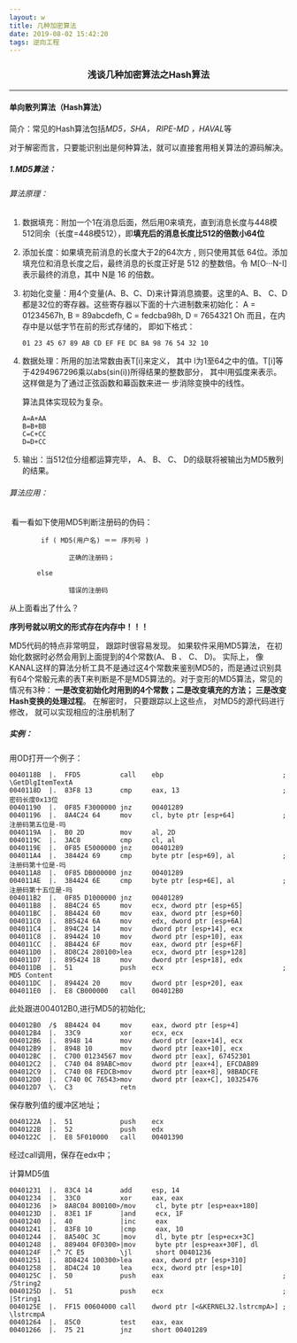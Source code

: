 ```yaml
---
layout: w
title: 几种加密算法
date: 2019-08-02 15:42:20
tags: 逆向工程
---
```


### <center>浅谈几种加密算法之Hash算法</center>

---

#### 单向散列算法（Hash算法）

   简介：常见的Hash算法包括*MD5，SHA， RIPE-MD ，HAVAL*等

对于解密而言，只要能识别出是何种算法，就可以直接套用相关算法的源码解决。

##### 1.MD5算法： 

######  算法原理：

 1. 数据填充：附加一个1在消息后面，然后用0来填充，直到消息长度与448模512同余（长度=448模512），即**填充后的消息长度比512的倍数小64位**

 2. 添加长度：如果填充前消息的长度大于2的64次方 , 则只使用其低 64位。添加填充位和消息长度之后，最终消息的长度正好是 512 的整数倍。令 M[O···N-I] 表示最终的消息，其中 N是 16 的倍数。

 3. 初始化变量：用4个变量(A、B、C、D)来计算消息摘要。这里的A、B、 C、D都是32位的寄存器。这些寄存器以下面的十六进制数来初始化：
    A = 01234567h, B = 89abcdefh, C = fedcba98h, D = 7654321 Oh 而且，在内存中是以低字节在前的形式存储的， 即如下格式：

    ```
    01 23 45 67 89 AB CD EF FE DC BA 98 76 54 32 10	
    ```

4. 数据处理：所用的加法常数由表T[i]来定义， 其中 l为1至64之中的值。T[i]等于4294967296乘以abs(sin(i))所得结果的整数部分， 其中l用弧度来表示。这样做是为了通过正弦函数和幕函数来进一 步消除变换中的线性。

   算法具体实现较为复杂。

   ```
   A=A+AA
   B=B+BB 
   C=C+CC 
   D=D+CC
   ```

5. 输出：当512位分组都运算完毕， A、 B、 C、 D的级联将被输出为MD5散列的结果。

###### 算法应用：

​	看一看如下使用MD5判断注册码的伪码：

```
		if ( MD5(用户名) ＝＝ 序列号 )

​				正确的注册码；

​		else

​				错误的注册码
```

从上面看出了什么？

**序列号就以明文的形式存在内存中！！！**

MD5代码的特点非常明显， 跟踪时很容易发现。 如果软件采用MD5算法， 在初始化数据时必然会用到上面提到的4个常数(A、 B 、 C、 D)。 实际上， 像KANAL这样的算法分析工具不是通过这4个常数来鉴别MD5的，而是通过识别具有64个常骰元素的表T来判断是不是MD5算法的。对于变形的MD5算法，常见的情况有3种： **一是改变初始化时用到的4个常数；二是改变填充的方法； 三是改变Hash变换的处理过程**。 在解密时， 只要跟踪以上这些点， 对MD5的源代码进行修改， 就可以实现相应的注册机制了

##### 实例：

用OD打开一个例子：

```
0040118B  |.  FFD5          call    ebp                              ; \GetDlgItemTextA
0040118D  |.  83F8 13       cmp     eax, 13                          ;  密码长度0x13位
00401190  |.  0F85 F3000000 jnz     00401289
00401196  |.  8A4C24 64     mov     cl, byte ptr [esp+64]            ;  注册码第五位是-吗
0040119A  |.  B0 2D         mov     al, 2D
0040119C  |.  3AC8          cmp     cl, al
0040119E  |.  0F85 E5000000 jnz     00401289
004011A4  |.  384424 69     cmp     byte ptr [esp+69], al            ;  注册码第十位是-吗
004011A8  |.  0F85 DB000000 jnz     00401289
004011AE  |.  384424 6E     cmp     byte ptr [esp+6E], al            ;  注册码第十五位是-吗
004011B2  |.  0F85 D1000000 jnz     00401289
004011B8  |.  8B4C24 65     mov     ecx, dword ptr [esp+65]
004011BC  |.  8B4424 60     mov     eax, dword ptr [esp+60]
004011C0  |.  8B5424 6A     mov     edx, dword ptr [esp+6A]
004011C4  |.  894C24 14     mov     dword ptr [esp+14], ecx
004011C8  |.  894424 10     mov     dword ptr [esp+10], eax
004011CC  |.  8B4424 6F     mov     eax, dword ptr [esp+6F]
004011D0  |.  8D8C24 280100>lea     ecx, dword ptr [esp+128]
004011D7  |.  895424 18     mov     dword ptr [esp+18], edx
004011DB  |.  51            push    ecx                              ;  MD5 Content
004011DC  |.  894424 20     mov     dword ptr [esp+20], eax
004011E0  |.  E8 CB000000   call    004012B0
```

此处跟进004012B0,进行MD5的初始化;

```
004012B0  /$  8B4424 04     mov     eax, dword ptr [esp+4]
004012B4  |.  33C9          xor     ecx, ecx
004012B6  |.  8948 14       mov     dword ptr [eax+14], ecx
004012B9  |.  8948 10       mov     dword ptr [eax+10], ecx
004012BC  |.  C700 01234567 mov     dword ptr [eax], 67452301
004012C2  |.  C740 04 89ABC>mov     dword ptr [eax+4], EFCDAB89
004012C9  |.  C740 08 FEDCB>mov     dword ptr [eax+8], 98BADCFE
004012D0  |.  C740 0C 76543>mov     dword ptr [eax+C], 10325476
004012D7  \.  C3            retn
```

保存散列值的缓冲区地址；

```
0040122A  |.  51            push    ecx
0040122B  |.  52            push    edx
0040122C  |.  E8 5F010000   call    00401390
```

经过call调用，保存在edx中；

计算MD5值

```
00401231  |.  83C4 14       add     esp, 14
00401234  |.  33C0          xor     eax, eax
00401236  |>  8A8C04 800100>/mov     cl, byte ptr [esp+eax+180]
0040123D  |.  83E1 1F       |and     ecx, 1F
00401240  |.  40            |inc     eax
00401241  |.  83F8 10       |cmp     eax, 10
00401244  |.  8A540C 3C     |mov     dl, byte ptr [esp+ecx+3C]
00401248  |.  889404 0F0300>|mov     byte ptr [esp+eax+30F], dl
0040124F  |.^ 7C E5         \jl      short 00401236
00401251  |.  8D8424 100300>lea     eax, dword ptr [esp+310]
00401258  |.  8D4C24 10     lea     ecx, dword ptr [esp+10]
0040125C  |.  50            push    eax                              ; /String2
0040125D  |.  51            push    ecx                              ; |String1
0040125E  |.  FF15 00604000 call    dword ptr [<&KERNEL32.lstrcmpA>] ; \lstrcmpA
00401264  |.  85C0          test    eax, eax
00401266  |.  75 21         jnz     short 00401289


```

